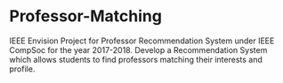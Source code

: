 # Professor-Matching
IEEE Envision Project for Professor Recommendation System under IEEE CompSoc for the year 2017-2018. Develop a Recommendation System which allows students to find professors matching their interests and profile.
